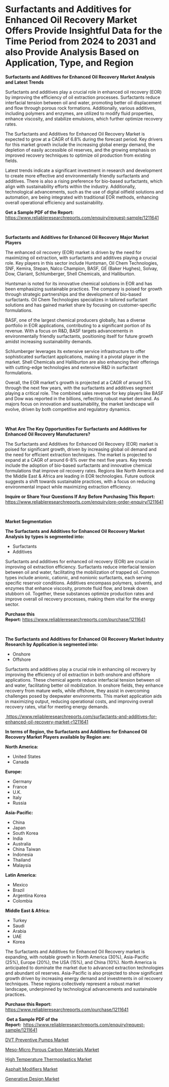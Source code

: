 <p><h1>Surfactants and Additives for Enhanced Oil Recovery Market Offers Provide Insightful Data for the Time Period from 2024 to 2031 and also Provide Analysis Based on Application, Type, and Region</h1></p><p><strong>Surfactants and Additives for Enhanced Oil Recovery Market Analysis and Latest Trends</strong></p>
<p><p>Surfactants and additives play a crucial role in enhanced oil recovery (EOR) by improving the efficiency of oil extraction processes. Surfactants reduce interfacial tension between oil and water, promoting better oil displacement and flow through porous rock formations. Additionally, various additives, including polymers and enzymes, are utilized to modify fluid properties, enhance viscosity, and stabilize emulsions, which further optimize recovery rates.</p><p>The Surfactants and Additives for Enhanced Oil Recovery Market is expected to grow at a CAGR of 6.8% during the forecast period. Key drivers for this market growth include the increasing global energy demand, the depletion of easily accessible oil reserves, and the growing emphasis on improved recovery techniques to optimize oil production from existing fields. </p><p>Latest trends indicate a significant investment in research and development to create more effective and environmentally friendly surfactants and additives. There is also a rising preference for bio-based surfactants, which align with sustainability efforts within the industry. Additionally, technological advancements, such as the use of digital oilfield solutions and automation, are being integrated with traditional EOR methods, enhancing overall operational efficiency and sustainability.</p></p>
<p><strong>Get a Sample PDF of the Report:&nbsp;</strong> <a href="https://www.reliableresearchreports.com/enquiry/request-sample/1211641?utm_campaign=13&utm_medium=2&utm_source=Github&utm_content=ia&utm_term=18112024&utm_id=surfactants-and-additives-for-enhanced-oil-recovery">https://www.reliableresearchreports.com/enquiry/request-sample/1211641</a></p>
<p>&nbsp;</p>
<p><strong>Surfactants and Additives for Enhanced Oil Recovery Major Market Players</strong></p>
<p><p>The enhanced oil recovery (EOR) market is driven by the need for maximizing oil extraction, with surfactants and additives playing a crucial role. Key players in this sector include Huntsman, Oil Chem Technologies, SNF, Kemira, Stepan, Nalco Champion, BASF, GE (Baker Hughes), Solvay, Dow, Clariant, Schlumberger, Shell Chemicals, and Halliburton.</p><p>Huntsman is noted for its innovative chemical solutions in EOR and has been emphasizing sustainable practices. The company is poised for growth through strategic partnerships and the development of bio-based surfactants. Oil Chem Technologies specializes in tailored surfactant solutions and has gained market share by focusing on customer-specific formulations.</p><p>BASF, one of the largest chemical producers globally, has a diverse portfolio in EOR applications, contributing to a significant portion of its revenue. With a focus on R&D, BASF targets advancements in environmentally friendly surfactants, positioning itself for future growth amidst increasing sustainability demands. </p><p>Schlumberger leverages its extensive service infrastructure to offer sophisticated surfactant applications, making it a pivotal player in the market. Shell Chemicals and Halliburton are also enhancing their offerings with cutting-edge technologies and extensive R&D in surfactant formulations.</p><p>Overall, the EOR market's growth is projected at a CAGR of around 5% through the next few years, with the surfactants and additives segment playing a critical role. The combined sales revenue for key players like BASF and Dow was reported in the billions, reflecting robust market demand. As majors focus on innovation and sustainability, the market landscape will evolve, driven by both competitive and regulatory dynamics.</p></p>
<p>&nbsp;</p>
<p><strong>What Are The Key Opportunities For Surfactants and Additives for Enhanced Oil Recovery Manufacturers?</strong></p>
<p><p>The Surfactants and Additives for Enhanced Oil Recovery (EOR) market is poised for significant growth, driven by increasing global oil demand and the need for efficient extraction techniques. The market is projected to expand at a CAGR of around 6-8% over the next five years. Key trends include the adoption of bio-based surfactants and innovative chemical formulations that improve oil recovery rates. Regions like North America and the Middle East & Africa are leading in EOR technologies. Future outlook suggests a shift towards sustainable practices, with a focus on reducing environmental impact while maximizing extraction efficiency.</p></p>
<p><strong>Inquire or Share Your Questions If Any Before Purchasing This Report:</strong> <a href="https://www.reliableresearchreports.com/enquiry/pre-order-enquiry/1211641?utm_campaign=13&utm_medium=2&utm_source=Github&utm_content=ia&utm_term=18112024&utm_id=surfactants-and-additives-for-enhanced-oil-recovery">https://www.reliableresearchreports.com/enquiry/pre-order-enquiry/1211641</a></p>
<p>&nbsp;</p>
<p><strong>Market Segmentation</strong></p>
<p><strong>The Surfactants and Additives for Enhanced Oil Recovery Market Analysis by types is segmented into:</strong></p>
<p><ul><li>Surfactants</li><li>Additives</li></ul></p>
<p><p>Surfactants and additives for enhanced oil recovery (EOR) are crucial in improving oil extraction efficiency. Surfactants reduce interfacial tension between oil and water, facilitating the mobilization of trapped oil. Common types include anionic, cationic, and nonionic surfactants, each serving specific reservoir conditions. Additives encompass polymers, solvents, and enzymes that enhance viscosity, promote fluid flow, and break down stubborn oil. Together, these substances optimize production rates and improve overall oil recovery processes, making them vital for the energy sector.</p></p>
<p><strong>Purchase this Report:&nbsp;</strong><a href="https://www.reliableresearchreports.com/purchase/1211641?utm_campaign=13&utm_medium=2&utm_source=Github&utm_content=ia&utm_term=18112024&utm_id=surfactants-and-additives-for-enhanced-oil-recovery">https://www.reliableresearchreports.com/purchase/1211641</a></p>
<p>&nbsp;</p>
<p><strong>The Surfactants and Additives for Enhanced Oil Recovery Market Industry Research by Application is segmented into:</strong></p>
<p><ul><li>Onshore</li><li>Offshore</li></ul></p>
<p><p>Surfactants and additives play a crucial role in enhancing oil recovery by improving the efficiency of oil extraction in both onshore and offshore applications. These chemical agents reduce interfacial tension between oil and water, facilitating better oil mobilization. In onshore fields, they enhance recovery from mature wells, while offshore, they assist in overcoming challenges posed by deepwater environments. This market application aids in maximizing output, reducing operational costs, and improving overall recovery rates, vital for meeting energy demands.</p></p>
<p><a href="https://www.reliableresearchreports.com/surfactants-and-additives-for-enhanced-oil-recovery-market-r1211641?utm_campaign=13&utm_medium=2&utm_source=Github&utm_content=ia&utm_term=18112024&utm_id=surfactants-and-additives-for-enhanced-oil-recovery">&nbsp;https://www.reliableresearchreports.com/surfactants-and-additives-for-enhanced-oil-recovery-market-r1211641</a></p>
<p><strong>In terms of Region, the Surfactants and Additives for Enhanced Oil Recovery Market Players available by Region are:</strong></p>
<p>
    <p> <strong> North America: </strong>
        <ul>
            <li>United States</li>
            <li>Canada</li>
        </ul>
        </p> 
    <p> <strong> Europe: </strong>
        <ul>
            <li>Germany</li>
            <li>France</li>
            <li>U.K.</li>
            <li>Italy</li>
            <li>Russia</li>
        </ul>
        </p> 
    <p> <strong> Asia-Pacific: </strong>
        <ul>
            <li>China</li>
            <li>Japan</li>
            <li>South Korea</li>
            <li>India</li>
            <li>Australia</li>
            <li>China Taiwan</li>
            <li>Indonesia</li>
            <li>Thailand</li>
            <li>Malaysia</li>
        </ul>
        </p> 
    <p> <strong> Latin America: </strong>
        <ul>
            <li>Mexico</li>
            <li>Brazil</li>
            <li>Argentina Korea</li>
            <li>Colombia</li>
        </ul>
        </p> 
    <p> <strong> Middle East & Africa: </strong>
        <ul>
            <li>Turkey</li>
            <li>Saudi</li>
            <li>Arabia</li>
            <li>UAE</li>
            <li>Korea</li>
        </ul>
    </p>
    </p>
<p><p>The Surfactants and Additives for Enhanced Oil Recovery market is expanding, with notable growth in North America (30%), Asia-Pacific (25%), Europe (20%), the USA (15%), and China (10%). North America is anticipated to dominate the market due to advanced extraction technologies and abundant oil reserves. Asia-Pacific is also projected to show significant growth driven by increasing energy demand and investments in oil recovery techniques. These regions collectively represent a robust market landscape, underpinned by technological advancements and sustainable practices.</p></p>
<p><strong>Purchase this Report: </strong><a href="https://www.reliableresearchreports.com/purchase/1211641?utm_campaign=13&utm_medium=2&utm_source=Github&utm_content=ia&utm_term=18112024&utm_id=surfactants-and-additives-for-enhanced-oil-recovery">https://www.reliableresearchreports.com/purchase/1211641</a></p>
<p>&nbsp;<strong>Get a Sample PDF of the Report:&nbsp;&nbsp;</strong><a href="https://www.reliableresearchreports.com/enquiry/request-sample/1211641?utm_campaign=13&utm_medium=2&utm_source=Github&utm_content=ia&utm_term=18112024&utm_id=surfactants-and-additives-for-enhanced-oil-recovery">https://www.reliableresearchreports.com/enquiry/request-sample/1211641</a></p>
<p><strong></strong></p>
<p><p><a href="https://github.com/MarciaRunte/Market-Research-Report-List-1/blob/main/dvt-preventive-pumps-market.md?utm_campaign=13&utm_medium=2&utm_source=Github&utm_content=ia&utm_term=18112024&utm_id=surfactants-and-additives-for-enhanced-oil-recovery">DVT Preventive Pumps Market</a></p><p><a href="https://github.com/MariaWashington76/Market-Research-Report-List-1/blob/main/meso-micro-porous-carbon-materials-market.md?utm_campaign=13&utm_medium=2&utm_source=Github&utm_content=ia&utm_term=18112024&utm_id=surfactants-and-additives-for-enhanced-oil-recovery">Meso-Micro Porous Carbon Materials Market</a></p><p><a href="https://www.linkedin.com/pulse/global-high-temperature-thermoplastics-47-cagr-forecast-2024-ghnbc?utm_campaign=13&utm_medium=2&utm_source=Github&utm_content=ia&utm_term=18112024&utm_id=surfactants-and-additives-for-enhanced-oil-recovery">High Temperature Thermoplastics Market</a></p><p><a href="https://www.linkedin.com/pulse/comprehensive-asphalt-modifiers-market-report-segmentation-i2wxc?utm_campaign=13&utm_medium=2&utm_source=Github&utm_content=ia&utm_term=18112024&utm_id=surfactants-and-additives-for-enhanced-oil-recovery">Asphalt Modifiers Market</a></p><p><a href="https://issuu.com/reportprime-2/docs/generative-design-market-size-2030._aad97d0d850b32?utm_campaign=13&utm_medium=2&utm_source=Github&utm_content=ia&utm_term=18112024&utm_id=surfactants-and-additives-for-enhanced-oil-recovery">Generative Design Market</a></p></p>